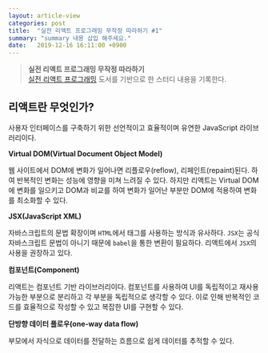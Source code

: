 ```yaml
---
layout: article-view
categories: post
title:  "실전 리액트 프로그래밍 무작정 따라하기 #1"
summary: "summary 내용 삽입 해주세요."
date:   2019-12-16 16:11:00 +0900
---
```


> **실전 리액트 프로그래밍 무작정 따라하기**  
> [실전 리액트 프로그래밍](https://github.com/landvibe/book-react) 도서를 기반으로 한 스터디 내용을 기록한다.

## 리액트란 무엇인가?

사용자 인터페이스를 구축하기 위한 선언적이고 효율적이며 유연한 JavaScript 라이브러리이다.

**Virtual DOM(Virtual Document Object Model)**

웹 사이트에서 DOM에 변화가 일어나면 리플로우(reflow), 리페인트(repaint)된다. 하여 반복적인 변화는 성능에 영향을 미쳐 느려질 수 있다. 하지만 리액트는 Virtual DOM에 변화를 일으키고 DOM과 비교를 하여 변화가 일어난 부분만 DOM에 적용하여 변화를 최소화할 수 있다.

**JSX(JavaScript XML)**

자바스크립트의 문법 확장이며 `HTML`에서 태그를 사용하는 방식과 유사하다. `JSX`는 공식 자바스크립트 문법이 아니기 때문에 `babel`을 통한 변환이 필요하다. 리액트에서 `JSX`의 사용을 권장하고 있다.

**컴포넌트(Component)**

리액트는 컴포넌트 기반 라이브러리이다. 컴포넌트를 사용하여 UI를 독립적이고 재사용 가능한 부분으로 분리하고 각 부분을 독립적으로 생각할 수 있다. 이로 인해 반복적인 코드를 효율적으로 작성할 수 있고 복잡한 UI를 구현할 수 있다.

**단방향 데이터 플로우(one-way data flow)**

부모에서 자식으로 데이터를 전달하는 흐름으로 쉽게 데이터를 추적할 수 있다.